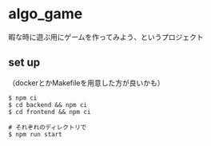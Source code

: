 # algo_game
暇な時に遊ぶ用にゲームを作ってみよう、というプロジェクト  

## set up
（dockerとかMakefileを用意した方が良いかも）  

```
$ npm ci
$ cd backend && npm ci
$ cd frontend && npm ci

# それぞれのディレクトリで
$ npm run start
```